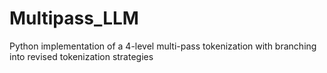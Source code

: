 # Multipass_LLM
Python implementation of a 4-level multi-pass tokenization with branching into revised tokenization strategies
